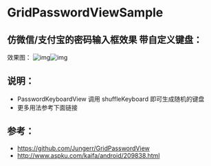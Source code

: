 # GridPasswordViewSample

## 仿微信/支付宝的密码输入框效果 带自定义键盘：
效果图：
![img](https://github.com/myloften/GridPasswordViewSample/blob/master/example1.png)![img](https://github.com/myloften/GridPasswordViewSample/blob/master/example2.png)

## 说明：
- PasswordKeyboardView 调用 shuffleKeyboard 即可生成随机的键盘
- 更多用法参考下面链接

## 参考：
- https://github.com/Jungerr/GridPasswordView
- http://www.aspku.com/kaifa/android/209838.html

